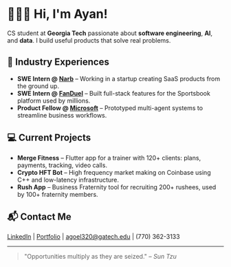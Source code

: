 # 👨🏾‍💻 Hi, I'm Ayan!

CS student at **Georgia Tech** passionate about **software engineering**, **AI**, and **data**. I build useful products that solve real problems.

## 🌟 Industry Experiences

* **SWE Intern @ [Narb](https://www.narb.cc/)** – Working in a startup creating SaaS products from the ground up.
* **SWE Intern @ [FanDuel](https://www.fanduel.com/)** – Built full-stack features for the Sportsbook platform used by millions.
* **Product Fellow @ [Microsoft](https://www.microsoft.com)** – Prototyped multi-agent systems to streamline business workflows.

## 💻 Current Projects

* **Merge Fitness** – Flutter app for a trainer with 120+ clients: plans, payments, tracking, video calls.
* **Crypto HFT Bot** – High frequency market making on Coinbase using C++ and low-latency infrastructure.
* **Rush App** – Business Fraternity tool for recruiting 200+ rushees, used by 100+ fraternity members.

## 📬 Contact Me

[LinkedIn](https://www.linkedin.com/in/ayan-goel) | [Portfolio](https://ayangoel.net) |
 [agoel320@gatech.edu](mailto:agoel320@gatech.edu) | (770) 362-3133

---

> "Opportunities multiply as they are seized." – *Sun Tzu*

